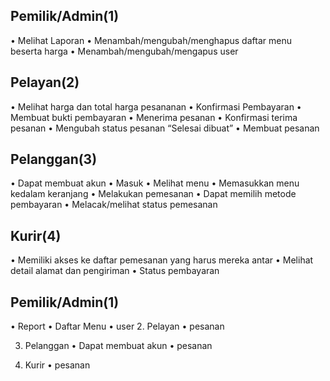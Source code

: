 ##	Pemilik/Admin(1)
•	Melihat Laporan
•	Menambah/mengubah/menghapus daftar menu beserta harga
•	Menambah/mengubah/mengapus user
##	Pelayan(2)
•	Melihat harga dan total harga pesananan
•	Konfirmasi Pembayaran
•	Membuat bukti pembayaran
•	Menerima pesanan
•	Konfirmasi terima pesanan
•	Mengubah status pesanan “Selesai dibuat”
•	Membuat pesanan

##	Pelanggan(3)
•	Dapat membuat akun
•	Masuk
•	Melihat menu
•	Memasukkan menu  kedalam keranjang
•	Melakukan pemesanan
•	Dapat memilih metode pembayaran
•	Melacak/melihat status pemesanan

##	Kurir(4)
•	Memiliki akses ke daftar pemesanan yang harus mereka antar
•	Melihat detail alamat dan pengiriman
•	Status pembayaran

## Pemilik/Admin(1)
•	Report
•	Daftar Menu
•	user
2.	Pelayan
•	pesanan

3.	Pelanggan
•	Dapat membuat akun
•	pesanan

4.	Kurir
•	pesanan
